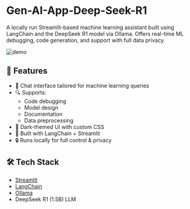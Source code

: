 # Gen-AI-App-Deep-Seek-R1
A locally run Streamlit-based machine learning assistant built using LangChain and the DeepSeek R1 model via Ollama. Offers real-time ML debugging, code generation, and support with full data privacy.

![demo](https://www.linkedin.com/posts/mubashir-ul-hassan_machinelearning-langchain-streamlit-activity-7320548489665347584-zIMo?utm_source=share&utm_medium=member_desktop&rcm=ACoAADdI9vMB1c3F3KHIkcvCH_eAEolcHbIjrzE)

## 🚀 Features

- 💬 Chat interface tailored for machine learning queries
- 🔍 Supports:
  - Code debugging
  - Model design
  - Documentation
  - Data preprocessing
- 🌙 Dark-themed UI with custom CSS
- 🧠 Built with LangChain + Streamlit
- 🔒 Runs locally for full control & privacy

## 🛠 Tech Stack

- [Streamlit](https://streamlit.io/)
- [LangChain](https://python.langchain.com/)
- [Ollama](https://ollama.ai/)
- DeepSeek R1 (1.5B) LLM
